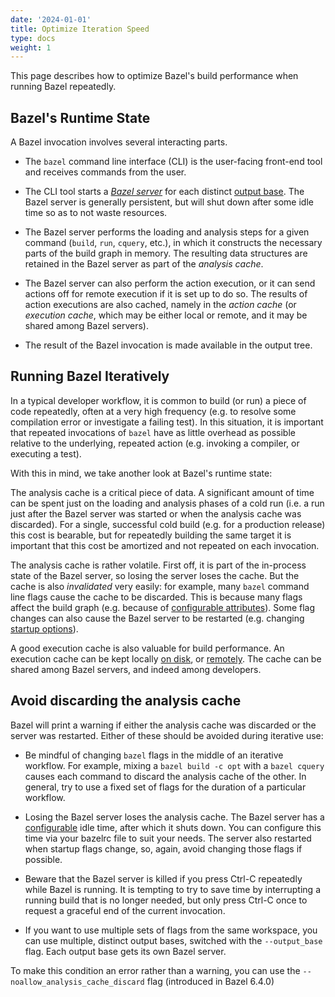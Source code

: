 ```yaml
---
date: '2024-01-01'
title: Optimize Iteration Speed
type: docs
weight: 1
---
```


This page describes how to optimize Bazel's build performance when running Bazel
repeatedly.

## Bazel's Runtime State

A Bazel invocation involves several interacting parts.

*   The `bazel` command line interface (CLI) is the user-facing front-end tool
    and receives commands from the user.

*   The CLI tool starts a [*Bazel server*](https://bazel.build/run/client-server)
    for each distinct [output base](https://bazel.build/remote/output-directories).
    The Bazel server is generally persistent, but will shut down after some idle
    time so as to not waste resources.

*   The Bazel server performs the loading and analysis steps for a given command
    (`build`, `run`, `cquery`, etc.), in which it constructs the necessary parts
    of the build graph in memory. The resulting data structures are retained in
    the Bazel server as part of the *analysis cache*.

*   The Bazel server can also perform the action execution, or it can send
    actions off for remote execution if it is set up to do so. The results of
    action executions are also cached, namely in the *action cache* (or
    *execution cache*, which may be either local or remote, and it may be shared
    among Bazel servers).

*   The result of the Bazel invocation is made available in the output tree.

## Running Bazel Iteratively

In a typical developer workflow, it is common to build (or run) a piece of code
repeatedly, often at a very high frequency (e.g. to resolve some compilation
error or investigate a failing test). In this situation, it is important that
repeated invocations of `bazel` have as little overhead as possible relative to
the underlying, repeated action (e.g. invoking a compiler, or executing a test).

With this in mind, we take another look at Bazel's runtime state:

The analysis cache is a critical piece of data. A significant amount of time can
be spent just on the loading and analysis phases of a cold run (i.e. a run just
after the Bazel server was started or when the analysis cache was discarded).
For a single, successful cold build (e.g. for a production release) this cost is
bearable, but for repeatedly building the same target it is important that this
cost be amortized and not repeated on each invocation.

The analysis cache is rather volatile. First off, it is part of the in-process
state of the Bazel server, so losing the server loses the cache. But the cache
is also *invalidated* very easily: for example, many `bazel` command line flags
cause the cache to be discarded. This is because many flags affect the build
graph (e.g. because of
[configurable attributes](https://bazel.build/configure/attributes)). Some flag
changes can also cause the Bazel server to be restarted (e.g. changing
[startup options](https://bazel.build/docs/user-manual#startup-options)).

A good execution cache is also valuable for build performance. An execution
cache can be kept locally
[on disk](https://bazel.build/remote/caching#disk-cache), or
[remotely](https://bazel.build/remote/caching). The cache can be shared among
Bazel servers, and indeed among developers.

## Avoid discarding the analysis cache

Bazel will print a warning if either the analysis cache was discarded or the
server was restarted. Either of these should be avoided during iterative use:

*   Be mindful of changing `bazel` flags in the middle of an iterative
    workflow. For example, mixing a `bazel build -c opt` with a `bazel cquery`
    causes each command to discard the analysis cache of the other. In general,
    try to use a fixed set of flags for the duration of a particular workflow.

*   Losing the Bazel server loses the analysis cache. The Bazel server has a
    [configurable](https://bazel.build/docs/user-manual#max-idle-secs) idle
    time, after which it shuts down. You can configure this time via your
    bazelrc file to suit your needs. The server also restarted when startup
    flags change, so, again, avoid changing those flags if possible.

*   <a id="avoid-ctrl-c">Beware</a> that the Bazel server is killed if you press
    Ctrl-C repeatedly while Bazel is running. It is tempting to try to save time
    by interrupting a running build that is no longer needed, but only press
    Ctrl-C once to request a graceful end of the current invocation.

*   If you want to use multiple sets of flags from the same workspace, you can
    use multiple, distinct output bases, switched with the `--output_base`
    flag. Each output base gets its own Bazel server.

To make this condition an error rather than a warning, you can use the
`--noallow_analysis_cache_discard` flag (introduced in Bazel 6.4.0)